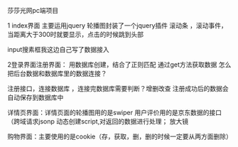 莎莎光网pc端项目

1  index界面
主要运用jquery 轮播图封装了一个jquery插件 
滚动条 ，滚动事件，当距离大于300时就要显示，点击的时候跳到头部

input搜素框我这边自己写了数据接入


2登录界面注册界面：
用数据库创建，结合了正则匹配
通过get方法获取数据
怎么把后台数据和数据库里的数据连接？

注册接口，连接数据库 ，连接完数据库需要判断？增删改查
注册成功后的数据会自动保存到数据库中

详情页界面：详情页面的轮播图用的是swiper
             用户评价用的是京东数据的接口
             （跨域请求jsonp 动态创建script,对返回的数据进行处理；
放大镜


购物界面：主要使用的是cookie（存，获取，删，删的时候一定要从两方面删除）
